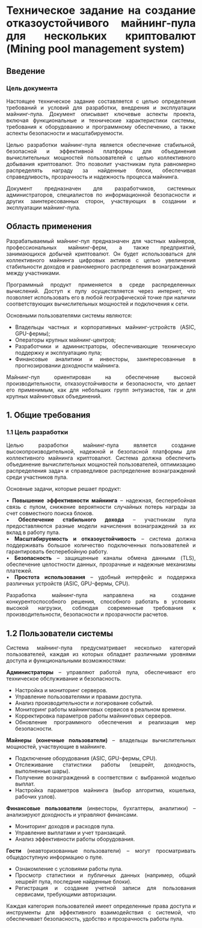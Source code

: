 <div style="text-align: justify;">

# Техническое задание на создание отказоустойчивого майнинг-пула для нескольких криптовалют (Mining pool management system)

## Введение
### Цель документа

Настоящее техническое задание составляется с целью определения требований и условий для разработки, внедрения и эксплуатации майнинг-пула. Документ описывает ключевые аспекты проекта, включая функциональные и технические характеристики системы, требования к оборудованию и программному обеспечению, а также аспекты безопасности и масштабируемости.

Целью разработки майнинг-пула является обеспечение стабильной, безопасной и эффективной платформы для объединения вычислительных мощностей пользователей с целью коллективного добывания криптовалют. Это позволит участникам пула равномерно распределять награду за найденные блоки, обеспечивая справедливость, прозрачность и надежность процесса майнинга.

Документ предназначен для разработчиков, системных администраторов, специалистов по информационной безопасности и других заинтересованных сторон, участвующих в создании и эксплуатации майнинг-пула.


## Область применения

Разрабатываемый майнинг-пул предназначен для частных майнеров, профессиональных майнинг-ферм, а также предприятий, занимающихся добычей криптовалют. Он будет использоваться для коллективного майнинга цифровых активов с целью увеличения стабильности доходов и равномерного распределения вознаграждений между участниками.

Программный продукт применяется в среде распределенных вычислений. Доступ к пулу осуществляется через интернет, что позволяет использовать его в любой географической точке при наличии соответствующих вычислительных мощностей и подключения к сети.

Основными пользователями системы являются:

 - Владельцы частных и корпоративных майнинг-устройств (ASIC, GPU-фермы);
 - Операторы крупных  майнинг-центров;
 - Разработчики и администраторы, обеспечивающие техническую поддержку и эксплуатацию пула;
 - Финансовые аналитики и инвесторы, заинтересованные в прогнозировании доходности майнинга. 
 
Майнинг-пул ориентирован  на обеспечение высокой производительности, отказоустойчивости и безопасности, что делает его применимым, как для небольших групп энтузиастов, так и для крупных майнинговых объединений.


## 1. Общие требования
   ### 1.1 Цель разработки
   Целью разработки майнинг-пула является создание высокопроизводительной, надежной и безопасной платформы для коллективного майнинга криптовалют. Система должна обеспечить объединение вычислительных мощностей пользователей, оптимизацию распределения задач и справедливое распределение вознаграждений среди участников пула.

   Основные задачи, которые решает продукт:

   • **Повышение эффективности майнинга** – надежная, бесперебойная связь с пулом, снижение вероятности случайных потерь награды за счет совместного поиска блоков.  
   • **Обеспечение стабильного дохода** – участникам пула предоставляются разные модели начисления вознаграждений за их вклад в работу пула.  
   • **Масштабируемость и отказоустойчивость** – система должна поддерживать большое количество подключенных пользователей и гарантировать бесперебойную работу.  
   • **Безопасность** – защищенные каналы обмена данными (TLS), обеспечение целостности данных, прозрачные и надежные механизмы платежей.  
   • **Простота использования** – удобный интерфейс и поддержка различных устройств (ASIC, GPU-фермы, CPU).  

   Разработка майнинг-пула направлена на создание конкурентоспособного решения, способного работать в условиях высокой нагрузки, соблюдая современные требования к производительности, безопасности и прозрачности расчетов.

## 1.2 Пользователи системы
Система майнинг-пула предусматривает несколько категорий пользователей, каждая из которых обладает различными уровнями доступа и функциональными возможностями:

**Администраторы** – управляют работой пула, обеспечивают его техническое обслуживание и безопасность.

- Настройка и мониторинг серверов.
- Управление пользователями и правами доступа.
- Анализ производительности и логирование событий.
- Мониторинг работы майнинговых сервисов в реальном времени.
- Корректировка параметров работы майнинговых серверов.
- Обновление программного обеспечения и реализация мер безопасности.

**Майнеры (конечные пользователи)** – владельцы вычислительных мощностей, участвующие в майнинге.
- Подключение оборудования (ASIC, GPU-фермы, CPU).
- Отслеживание статистики работы (хешрейт, доходность, выполненные шары).
- Получение вознаграждений в соответствии с выбранной моделью выплат.
- Настройка параметров майнинга (выбор алгоритма, кошелька, рабочих узлов).

**Финансовые пользователи** (инвесторы, бухгалтеры, аналитики) – анализируют доходность и управляют финансами.

- Мониторинг доходов и расходов пула.
- Управление выплатами и учет транзакций.
- Анализ эффективности работы оборудования.

**Гости** (неавторизованные пользователи) – могут просматривать общедоступную информацию о пуле.

- Ознакомление с условиями работы пула.
- Просмотр статистики и публичных данных (например, общий хешрейт пула, последние найденные блоки).
- Регистрация и создание учетной записи для пользования сервисами, требующими авторизации.

Каждая категория пользователей имеет определенные права доступа и инструменты для эффективного взаимодействия с системой, что обеспечивает безопасность, удобство и прозрачность работы пула.










</div>
